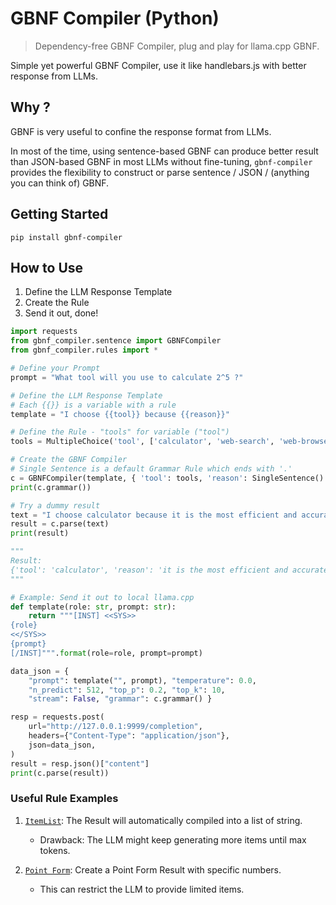 # GBNF Compiler (Python)

> Dependency-free GBNF Compiler, plug and play for llama.cpp GBNF.

Simple yet powerful GBNF Compiler, use it like handlebars.js with better response from LLMs.

## Why ?

GBNF is very useful to confine the response format from LLMs.

In most of the time, using sentence-based GBNF can produce better result than JSON-based GBNF in most LLMs without fine-tuning, `gbnf-compiler` provides the flexibility to construct or parse sentence / JSON / (anything you can think of) GBNF.

## Getting Started

`pip install gbnf-compiler`

## How to Use

1. Define the LLM Response Template
2. Create the Rule
3. Send it out, done!

```python
import requests
from gbnf_compiler.sentence import GBNFCompiler
from gbnf_compiler.rules import *

# Define your Prompt
prompt = "What tool will you use to calculate 2^5 ?"

# Define the LLM Response Template
# Each {{}} is a variable with a rule
template = "I choose {{tool}} because {{reason}}"

# Define the Rule - "tools" for variable ("tool")
tools = MultipleChoice('tool', ['calculator', 'web-search', 'web-browse'])

# Create the GBNF Compiler
# Single Sentence is a default Grammar Rule which ends with '.'
c = GBNFCompiler(template, { 'tool': tools, 'reason': SingleSentence() })
print(c.grammar())

# Try a dummy result
text = "I choose calculator because it is the most efficient and accurate way to calculate 2^5."
result = c.parse(text)
print(result)

"""
Result: 
{'tool': 'calculator', 'reason': 'it is the most efficient and accurate way to calculate 2^5.'}
"""

# Example: Send it out to local llama.cpp
def template(role: str, prompt: str):
    return """[INST] <<SYS>>
{role}
<</SYS>>
{prompt}
[/INST]""".format(role=role, prompt=prompt)

data_json = {
    "prompt": template("", prompt), "temperature": 0.0,
    "n_predict": 512, "top_p": 0.2, "top_k": 10,
    "stream": False, "grammar": c.grammar() }

resp = requests.post(
    url="http://127.0.0.1:9999/completion",
    headers={"Content-Type": "application/json"},
    json=data_json,
)
result = resp.json()["content"]
print(c.parse(result))
```

### Useful Rule Examples

1. [`ItemList`](./examples/item_list.py): The Result will automatically compiled into a list of string.
    - Drawback: The LLM might keep generating more items until max tokens.

2. [`Point Form`](./examples/point_form.py): Create a Point Form Result with specific numbers.
    - This can restrict the LLM to provide limited items.